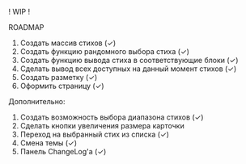 ! WIP !


ROADMAP 

1. Создать массив стихов (✓)
2. Создать функцию рандомного выбора стиха (✓)
3. Создать функцию вывода стиха в соответствующие блоки (✓)
4. Сделать вывод всех доступных на данный момент стихов (✓)
5. Создать разметку (✓)
6. Оформить страницу (✓)

Дополнительно: 
1. Создать возможность выбора диапазона стихов (✓)
2. Сделать кнопки увеличения размера карточки
3. Переход на выбранный стих из списка (✓)
4. Смена темы (✓)
5. Панель ChangeLog'а (✓)
